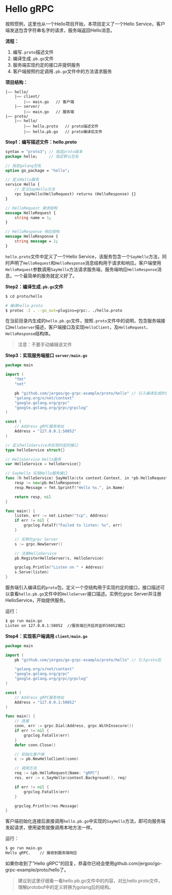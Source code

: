 # Hello gRPC

按照惯例，这里也从一个Hello项目开始，本项目定义了一个Hello Service，客户端发送包含字符串名字的请求，服务端返回Hello消息。

**流程：** 

1. 编写`.proto`描述文件
2. 编译生成`.pb.go`文件
3. 服务端实现约定的接口并提供服务
4. 客户端按照约定调用`.pb.go`文件中的方法请求服务

**项目结构：**

```
|—— hello/
	|—— client/
    	|—— main.go   // 客户端
	|—— server/
    	|—— main.go   // 服务端
|—— proto/
	|—— hello/
		|—— hello.proto   // proto描述文件
		|—— hello.pb.go   // proto编译后文件
```


**Step1：编写描述文件：hello.proto**

```protobuf
syntax = "proto3"; // 指定proto版本
package hello;     // 指定默认包名

// 指定golang包名
option go_package = "hello";

// 定义Hello服务
service Hello {
	// 定义SayHello方法
	rpc SayHello(HelloRequest) returns (HelloResponse) {}
}

// HelloRequest 请求结构
message HelloRequest {
	string name = 1;
}

// HelloResponse 响应结构
message HelloResponse {
    string message = 1;
}
```

`hello.proto`文件中定义了一个Hello Service，该服务包含一个`SayHello`方法，同时声明了`HelloRequest`和`HelloResponse`消息结构用于请求和响应。客户端使用`HelloRequest`参数调用`SayHello`方法请求服务端，服务端响应`HelloResponse`消息。一个最简单的服务就定义好了。


**Step2：编译生成`.pb.go`文件**

```sh
$ cd proto/hello

# 编译hello.proto
$ protoc -I . --go_out=plugins=grpc:. ./hello.proto
```
在当前目录内生成的`hello.pb.go`文件，按照`.proto`文件中的说明，包含服务端接口`HelloServer`描述，客户端接口及实现`HelloClient`，及`HelloRequest`、`HelloResponse`结构体。

> 注意：不要手动编辑该文件


**Step3：实现服务端接口 `server/main.go`**

```go
package main

import (
	"fmt"
	"net"

	pb "github.com/jergoo/go-grpc-example/proto/hello" // 引入编译生成的包
	"golang.org/x/net/context"
	"google.golang.org/grpc"
	"google.golang.org/grpc/grpclog"
)

const (
	// Address gRPC服务地址
	Address = "127.0.0.1:50052"
)

// 定义helloService并实现约定的接口
type helloService struct{}

// HelloService Hello服务
var HelloService = helloService{}

// SayHello 实现Hello服务接口
func (h helloService) SayHello(ctx context.Context, in *pb.HelloRequest) (*pb.HelloResponse, error) {
	resp := new(pb.HelloResponse)
	resp.Message = fmt.Sprintf("Hello %s.", in.Name)

	return resp, nil
}

func main() {
	listen, err := net.Listen("tcp", Address)
	if err != nil {
		grpclog.Fatalf("Failed to listen: %v", err)
	}

	// 实例化grpc Server
	s := grpc.NewServer()

	// 注册HelloService
	pb.RegisterHelloServer(s, HelloService)

	grpclog.Println("Listen on " + Address)
	s.Serve(listen)
}

```

服务端引入编译后的`proto`包，定义一个空结构用于实现约定的接口，接口描述可以查看`hello.pb.go`文件中的`HelloServer`接口描述。实例化grpc Server并注册HelloService，开始提供服务。

运行：

```sh
$ go run main.go
Listen on 127.0.0.1:50052  //服务端已开启并监听50052端口
```

**Step4：实现客户端调用 `client/main.go`**

```go
package main

import (
	pb "github.com/jergoo/go-grpc-example/proto/hello" // 引入proto包

	"golang.org/x/net/context"
	"google.golang.org/grpc"
	"google.golang.org/grpc/grpclog"
)

const (
	// Address gRPC服务地址
	Address = "127.0.0.1:50052"
)

func main() {
	// 连接
	conn, err := grpc.Dial(Address, grpc.WithInsecure())
	if err != nil {
		grpclog.Fatalln(err)
	}
	defer conn.Close()

	// 初始化客户端
	c := pb.NewHelloClient(conn)

	// 调用方法
	req := &pb.HelloRequest{Name: "gRPC"}
	res, err := c.SayHello(context.Background(), req)

	if err != nil {
		grpclog.Fatalln(err)
	}

	grpclog.Println(res.Message)
}
```

客户端初始化连接后直接调用`hello.pb.go`中实现的`SayHello`方法，即可向服务端发起请求，使用姿势就像调用本地方法一样。


运行：

```sh
$ go run main.go
Hello gRPC.    // 接收到服务端响应
```

如果你收到了"Hello gRPC"的回复，恭喜你已经会使用github.com/jergoo/go-grpc-example/proto/hello了。

> 建议到这里仔细看一看hello.pb.go文件中的内容，对比hello.proto文件，理解protobuf中的定义转换为golang后的结构。
